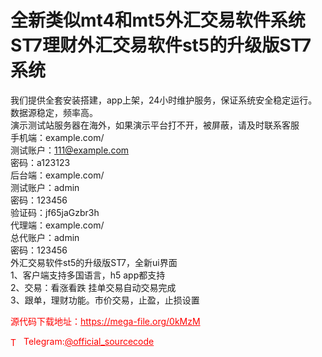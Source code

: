 # 全新类似mt4和mt5外汇交易软件系统ST7理财外汇交易软件st5的升级版ST7系统

我们提供全套安装搭建，app上架，24小时维护服务，保证系统安全稳定运行。<br>数据源稳定，频率高。<br>演示测试站服务器在海外，如果演示平台打不开，被屏蔽，请及时联系客服<br>手机端：example.com/<br>测试账户：111@example.com<br>密码：a123123<br>后台端：example.com/<br>测试账户：admin<br>密码：123456<br>验证码：jf65jaGzbr3h<br>代理端：example.com/<br>总代账户：admin<br>密码：123456<br>外汇交易软件st5的升级版ST7，全新ui界面<br>1、客户端支持多国语言，h5 app都支持<br>2、交易：看涨看跌 挂单交易自动交易完成<br>3、跟单，理财功能。市价交易，止盈，止损设置<br>


<p style="color: red;">源代码下载地址：<a href="https://mega-file.org/0kMzM" style="color: red;">https://mega-file.org/0kMzM</a></p><p style="color: red;"><img src="https://cdn-icons-png.flaticon.com/512/2111/2111646.png" alt="Telegram Icon" style="width: 16px; vertical-align: middle; margin-right: 5px;">Telegram:<a href="https://t.me/official_sourcecode" style="color: red;">@official_sourcecode</a></p>